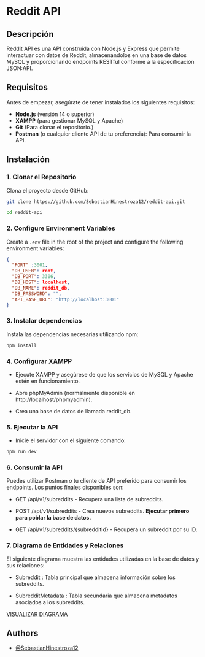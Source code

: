 # Reddit API

## Descripción

Reddit API es una API construida con Node.js y Express que permite interactuar con datos de Reddit, almacenándolos en una base de datos MySQL y proporcionando endpoints RESTful conforme a la especificación JSON:API.

## Requisitos

Antes de empezar, asegúrate de tener instalados los siguientes requisitos:

- **Node.js** (versión 14 o superior)
- **XAMPP** (para gestionar MySQL y Apache)
- **Git** (Para clonar el repositorio.)
- **Postman** (o cualquier cliente API de tu preferencia): Para consumir la API.

## Instalación

### 1. Clonar el Repositorio

Clona el proyecto desde GitHub:

```bash
git clone https://github.com/SebastianHinestroza12/reddit-api.git

cd reddit-api

```

### 2. Configure Environment Variables

Create a `.env` file in the root of the project and configure the following environment variables:

```json
{
  "PORT" :3001,
  "DB_USER": root,
  "DB_PORT": 3306,
  "DB_HOST": localhost,
  "DB_NAME": reddit_db,
  "DB_PASSWORD": "",
  "API_BASE_URL": "http://localhost:3001"
}

```

### 3. Instalar dependencias

Instala las dependencias necesarias utilizando npm:

```bash
npm install
```

### 4. Configurar XAMPP

- Ejecute XAMPP y asegúrese de que los servicios de MySQL y Apache estén en funcionamiento.

- Abre phpMyAdmin (normalmente disponible en http://localhost/phpmyadmin).

- Crea una base de datos de llamada reddit_db.

### 5. Ejecutar la API

- Inicie el servidor con el siguiente comando:

```bash
npm run dev
```

### 6. Consumir la API

Puedes utilizar Postman o tu cliente de API preferido para consumir los endpoints. Los puntos finales disponibles son:

- GET /api/v1/subreddits - Recupera una lista de subreddits.

- POST /api/v1/subreddits - Crea nuevos subreddits. **Ejecutar primero para poblar la base de datos.**

- GET /api/v1/subreddits/{subredditId} - Recupera un subreddit por su ID.

### 7. Diagrama de Entidades y Relaciones

El siguiente diagrama muestra las entidades utilizadas en la base de datos y sus relaciones:

- Subreddit : Tabla principal que almacena información sobre los subreddits.

- SubredditMetadata : Tabla secundaria que almacena metadatos asociados a los subreddits.

[VISUALIZAR DIAGRAMA](https://drawsql.app/teams/mena-3/diagrams/reddit-db)

## Authors

- [@SebastianHinestroza12](https://github.com/SebastianHinestroza12)